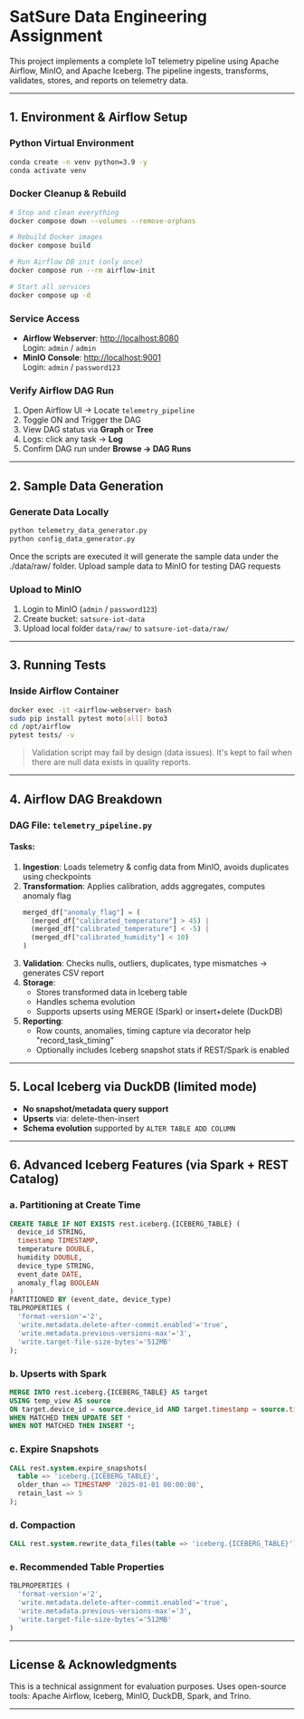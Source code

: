 # SatSure Data Engineering Assignment

This project implements a complete IoT telemetry pipeline using Apache Airflow, MinIO, and Apache Iceberg. The pipeline ingests, transforms, validates, stores, and reports on telemetry data.

---

## 1. Environment & Airflow Setup

### Python Virtual Environment
```bash
conda create -n venv python=3.9 -y
conda activate venv
```

### Docker Cleanup & Rebuild
```bash
# Stop and clean everything
docker compose down --volumes --remove-orphans

# Rebuild Docker images
docker compose build

# Run Airflow DB init (only once)
docker compose run --rm airflow-init

# Start all services
docker compose up -d
```

### Service Access
- **Airflow Webserver**: [http://localhost:8080](http://localhost:8080)  
  Login: `admin` / `admin`
- **MinIO Console**: [http://localhost:9001](http://localhost:9001)  
  Login: `admin` / `password123`

### Verify Airflow DAG Run
1. Open Airflow UI → Locate `telemetry_pipeline`
2. Toggle ON and Trigger the DAG
3. View DAG status via **Graph** or **Tree**
4. Logs: click any task → **Log**
5. Confirm DAG run under **Browse → DAG Runs**

---

## 2. Sample Data Generation

### Generate Data Locally
```bash
python telemetry_data_generator.py
python config_data_generator.py
```
Once the scripts are executed it will generate the sample data under the ./data/raw/ folder. Upload sample data to 
MinIO for testing DAG requests

### Upload to MinIO
1. Login to MinIO (`admin` / `password123`)
2. Create bucket: `satsure-iot-data`
3. Upload local folder `data/raw/` to `satsure-iot-data/raw/`

---

## 3. Running Tests

### Inside Airflow Container
```bash
docker exec -it <airflow-webserver> bash
sudo pip install pytest moto[all] boto3
cd /opt/airflow
pytest tests/ -v
```
> Validation script may fail by design (data issues). It's kept to fail when there are null data exists in quality reports.

---

## 4. Airflow DAG Breakdown

### DAG File: `telemetry_pipeline.py`

#### Tasks:
1. **Ingestion**: Loads telemetry & config data from MinIO, avoids duplicates using checkpoints
2. **Transformation**: Applies calibration, adds aggregates, computes anomaly flag
    ```python
    merged_df["anomaly_flag"] = (
      (merged_df["calibrated_temperature"] > 45) |
      (merged_df["calibrated_temperature"] < -5) |
      (merged_df["calibrated_humidity"] < 10)
    )
    ```
3. **Validation**: Checks nulls, outliers, duplicates, type mismatches → generates CSV report
4. **Storage**:
    - Stores transformed data in Iceberg table
    - Handles schema evolution
    - Supports upserts using MERGE (Spark) or insert+delete (DuckDB)
5. **Reporting**:
    - Row counts, anomalies, timing capture via decorator help "record_task_timing"
    - Optionally includes Iceberg snapshot stats if REST/Spark is enabled

---

## 5. Local Iceberg via DuckDB (limited mode)

- **No snapshot/metadata query support**
- **Upserts** via: delete-then-insert
- **Schema evolution** supported by `ALTER TABLE ADD COLUMN`

---

## 6. Advanced Iceberg Features (via Spark + REST Catalog)

### a. Partitioning at Create Time
```sql
CREATE TABLE IF NOT EXISTS rest.iceberg.{ICEBERG_TABLE} (
  device_id STRING,
  timestamp TIMESTAMP,
  temperature DOUBLE,
  humidity DOUBLE,
  device_type STRING,
  event_date DATE,
  anomaly_flag BOOLEAN
)
PARTITIONED BY (event_date, device_type)
TBLPROPERTIES (
  'format-version'='2',
  'write.metadata.delete-after-commit.enabled'='true',
  'write.metadata.previous-versions-max'='3',
  'write.target-file-size-bytes'='512MB'
);
```

### b. Upserts with Spark
```sql
MERGE INTO rest.iceberg.{ICEBERG_TABLE} AS target
USING temp_view AS source
ON target.device_id = source.device_id AND target.timestamp = source.timestamp
WHEN MATCHED THEN UPDATE SET *
WHEN NOT MATCHED THEN INSERT *;
```

### c. Expire Snapshots
```sql
CALL rest.system.expire_snapshots(
  table => 'iceberg.{ICEBERG_TABLE}',
  older_than => TIMESTAMP '2025-01-01 00:00:00',
  retain_last => 5
);
```

### d. Compaction
```sql
CALL rest.system.rewrite_data_files(table => 'iceberg.{ICEBERG_TABLE}');
```

### e. Recommended Table Properties
```sql
TBLPROPERTIES (
  'format-version'='2',
  'write.metadata.delete-after-commit.enabled'='true',
  'write.metadata.previous-versions-max'='3',
  'write.target-file-size-bytes'='512MB'
)
```

---

## License & Acknowledgments

This is a technical assignment for evaluation purposes. Uses open-source tools: Apache Airflow, Iceberg, MinIO, DuckDB, Spark, and Trino.

---
